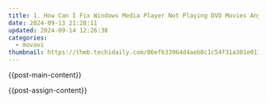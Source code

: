 ```yaml
---
title: 1. How Can I Fix Windows Media Player Not Playing DVD Movies Anymore?
date: 2024-09-13 21:28:11
updated: 2024-09-14 12:26:38
categories:
  - movavi
thumbnail: https://thmb.techidaily.com/06ef633964d4aeb8c1c54f31a301e011025d7ea7f99ce0f0956fe9988aefd04b.jpg
---
```


{{post-main-content}}

<ins class="adsbygoogle"
     style="display:block"
     data-ad-format="autorelaxed"
     data-ad-client="ca-pub-7571918770474297"
     data-ad-slot="1223367746"></ins>

{{post-assign-content}}

<ins class="adsbygoogle"
     style="display:block"
     data-ad-client="ca-pub-7571918770474297"
     data-ad-slot="8358498916"
     data-ad-format="auto"
     data-full-width-responsive="true"></ins>

